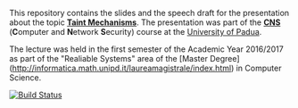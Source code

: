 This repository contains the slides and the speech draft for the presentation about the topic [**Taint Mechanisms**](http://www.math.unipd.it/~conti/teaching/CNS1617/topics.html#Topic24). The presentation was part of the [**CNS**](http://www.math.unipd.it/~conti/teaching/CNS1617/index.html) (**C**omputer and **N**etwork **S**ecurity) course at the [University of Padua](http://www.unipd.it/). 

The lecture was held in the first semester of the Academic Year 2016/2017 as part of the "Realiable Systems" area of the [Master Degree] (http://informatica.math.unipd.it/laureamagistrale/index.html) in Computer Science.

[![Build Status](https://travis-ci.com/mdipirro/taint-mechanisms-presentation.svg?token=7LSQJy3DGkLbRMBT5MDM&branch=master)](https://travis-ci.com/mdipirro/taint-mechanisms-presentation)
